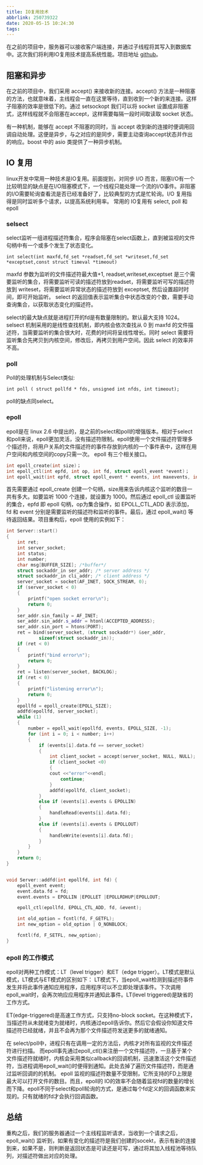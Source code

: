 ```yaml
---
title: IO复用技术
abbrlink: 250739322
date: 2020-05-15 10:24:30
tags:
---
```

在之前的项目中，服务器可以接收客户端连接，并通过子线程将其写入到数据库中。这次我们将利用IO复用技术提高系统性能。项目地址 [github](https://github.com/mequanwei/wServer)。
<!--more-->

## 阻塞和异步
在之前的项目中，我们采用 accept() 来接收新的连接。accept() 方法是一种阻塞的方法，也就意味着，主线程会一直在这里等待，直到收到一个新的来连接。这样子阻塞的效率是很低下的。通过 setsockopt 我们可以将 socket 设置成非阻塞式，这样线程就不会阻塞在accept，这样需要每隔一段时间取读取 
socket 状态。

有一种机制，能够在 accept 不阻塞的同时，当 accept 收到新的连接时便调用回调自动处理。这便是异步，与之对应的是同步，需要主动查询accept状态并作出的响应。boost 中的 asio 类提供了一种异步机制。

## IO 复用
linux开发中常用一种技术是IO复用。前面提到，对同步 I/O 而言，阻塞I/O有一个比较明显的缺点是在I/O阻塞模式下，一个线程只能处理一个流的I/O事件。非阻塞的I/O需要轮询查看流是否已经准备好了，比较典型的方式是忙轮询。I/O 复用指得是同时监听多个请求，以提高系统利用率。
常用的 IO复用有 select, poll 和 epoll
### selsect
 select监听一组进程描述符集合，程序会阻塞在select函数上，直到被监视的文件句柄中有一个或多个发生了状态变化。
 
 ```
 int select(int maxfd,fd_set *readset,fd_set *writeset,fd_set *exceptset,const struct timeval *timeout)
 ```
maxfd 参数为监听的文件描述符最大值+1, readset,writeset,exceptset 是三个需要监听的集合，将需要监听可读的描述符放到readset，将需要监听可写的描述符放到 writeset，将需要监听异常状态的描述符放到 exceptset, 然后设置超时时间，即可开始监听。
select 的返回值表示监听集合中状态改变的个数，需要手动查询集合，以获取状态变化的描述符。

select的最大缺点就是进程打开的fd是有数量限制的。默认最大支持 1024。selsect 机制采用的是线性查找机制，即内核会依次查找从 0 到 maxfd 的文件描述符，当需要监听的集合很大时，花费的时间将呈线性增长。同时 select 需要将监听集合先拷贝到内核空间，修改后，再拷贝到用户空间。因此 select 的效率并不高。

### poll
Poll的处理机制与Select类似:
```
int poll ( struct pollfd * fds, unsigned int nfds, int timeout);
```
poll的缺点同select。

### epoll
epoll是在 linux 2.6 中提出的，是之前的select和poll的增强版本。相对于select和poll来说，epoll更加灵活，没有描述符限制。epoll使用一个文件描述符管理多个描述符，将用户关系的文件描述符的事件存放到内核的一个事件表中，这样在用户空间和内核空间的copy只需一次。 epoll 有三个相关接口。
```c++
int epoll_create(int size)；
int epoll_ctl(int epfd, int op, int fd, struct epoll_event *event)；
int epoll_wait(int epfd, struct epoll_event * events, int maxevents, int timeout);
```
首先需要通过 epoll_create 创建一个句柄，size用来告诉内核这个监听的数目一共有多大。如要监听 1000 个连接，就设置为 1000。然后通过 epoll_ctl 设置监听的集合，epfd 即 epoll 句柄，op为集合操作，如 EPOLL_CTL_ADD 表示添加，fd 和 event 分别是需要监听的描述符和监听的事件。最后，通过 epoll_wait() 等待返回结果。项目重构后，epoll 使用的实例如下：
```c++
int Server::start()
{
    int ret;
    int server_socket;
    int status;
    int number;
    char msg[BUFFER_SIZE]; /*buffer*/    
    struct sockaddr_in ser_addr; /* server address */
    struct sockaddr_in cli_addr; /* client address */    
    server_socket = socket(AF_INET, SOCK_STREAM, 0);
    if (server_socket < 0)
    {
    	printf("open socket error\n");
    	return 0;
    }    
    ser_addr.sin_family = AF_INET;
    ser_addr.sin_addr.s_addr = htonl(ACCEPTED_ADDRESS);
    ser_addr.sin_port = htons(PORT);    
    ret = bind(server_socket, (struct sockaddr*) &ser_addr,
    		sizeof(struct sockaddr_in));
    if (ret < 0)
    {
    	printf("bind error\n");
    	return 0;
    }    
    ret = listen(server_socket, BACKLOG);
    if (ret < 0)
    {
    	printf("listening error\n");
    	return 0;
    }    
    epollfd = epoll_create(EPOLL_SIZE);	
    addfd(epollfd, server_socket);    
    while (1)
    {
        number = epoll_wait(epollfd, events, EPOLL_SIZE, -1);
        for (int i = 0; i < number; i++)
        {
            if (events[i].data.fd == server_socket)
            {
                int client_socket = accept(server_socket, NULL, NULL);  //第二三个参数用记录连接的客户端状态
    	        if (client_socket <0)
    	        {
    	        cout <<"error"<<endl;
    	            continue;
    	        }
    	        addfd(epollfd, client_socket);
    	    }
    	    else if (events[i].events & EPOLLIN)
    	    {
    	        handleRead(events[i].data.fd);
    	    }
    	    else if (events[i].events & EPOLLOUT)
    	    {
    	        handleWrite(events[i].data.fd);
    	    }
    	}
    }
    return 0;
}


void Server::addfd(int epollfd, int fd) {
    epoll_event event;
    event.data.fd = fd;
    event.events = EPOLLIN |EPOLLET |EPOLLRDHUP|EPOLLOUT;

    epoll_ctl(epollfd, EPOLL_CTL_ADD, fd, &event);

    int old_option = fcntl(fd, F_GETFL);
    int new_option = old_option | O_NONBLOCK;

    fcntl(fd, F_SETFL, new_option);
}
```

### epoll 的工作模式
epoll对两种工作模式：LT（level trigger）和ET（edge trigger）。LT模式是默认模式，LT模式与ET模式的区别如下：
LT模式下，当epoll_wait检测到描述符事件发生并将此事件通知应用程序，应用程序可以不立即处理该事件。下次调用epoll_wait时，会再次响应应用程序并通知此事件。LT(level triggered)是缺省的工作方式。

ET(edge-triggered)是高速工作方式，只支持no-block socket。在这种模式下，当描述符从未就绪变为就绪时，内核通过epoll告诉你。然后它会假设你知道文件描述符已经就绪，并且不会再为那个文件描述符发送更多的就绪通知。

在 select/poll中，进程只有在调用一定的方法后，内核才对所有监视的文件描述符进行扫描。
而epoll事先通过epoll_ctl()来注册一个文件描述符，一旦基于某个文件描述符就绪时，内核会采用类似callback的回调机制，迅速激活这个文件描述符，当进程调用epoll_wait()时便得到通知。此处去掉了遍历文件描述符，而是通过监听回调的的机制。
epoll 监视的描述符数量不受限制，它所支持的FD上限是最大可以打开文件的数目。而且，epoll的 IO的效率不会随着监视fd的数量的增长而下降。epoll不同于select和poll轮询的方式，是通过每个fd定义的回调函数来实现的。只有就绪的fd才会执行回调函数。


## 总结
重构之后，我们的服务器通过一个主线程监听请求，当收到一个请求之后，epoll_wait() 监听到，如果有变化的描述符是我们创建的socekt，表示有新的连接到来，如果不是，则判断是返回状态是可读还是可写，通过将其加入线程池等待队列，对描述符做出对应的处理。

